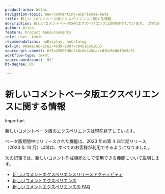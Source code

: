 ```yaml
---
product-area: betas
navigation-topic: new-commenting-exprience-beta
title: 新しいコメントベータ版エクスペリエンスに関する情報
description: 新しいコメントベータ版のエクスペリエンスは現在終了しています。 次の記事では、新しいコメント作成機能として使用できる機能について説明します。
author: Alina
feature: Product Announcements
role: User, Admin
recommendations: noDisplay, noCatalog
exl-id: 08aea7a6-1ce2-46d9-9807-c94526851655
source-git-commit: 0ffa49583d8c248c8e248caccd1bb5edd18e9a91
workflow-type: tm+mt
source-wordcount: '92'
ht-degree: 0%

---
```


# 新しいコメントベータ版エクスペリエンスに関する情報

>[!IMPORTANT]
>
>新しいコメントベータ版のエクスペリエンスは現在終了しています。
>
>ベータ版期間中にリリースされた機能は、2023 年の第 4 四半期リリース（2023 年 10 月）以降は、すべてのお客様が利用できるようになりました。


次の記事では、新しいコメント作成機能として使用できる機能について説明します。

* [新しいコメントエクスペリエンスリリースアクティビティ](../new-commenting-experience-beta/new-commenting-beta-experience-release-activity.md)
* [新しいコメントエクスペリエンス](../new-commenting-experience-beta/unified-commenting-experience.md)
* [新しいコメントエクスペリエンスの FAQ](../new-commenting-experience-beta/new-commenting-faq.md)
